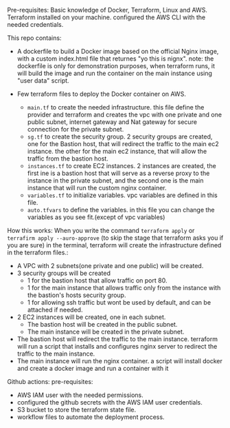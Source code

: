 Pre-requisites:
Basic knowledge of Docker, Terraform, Linux and AWS.
Terraform installed on your machine.
configured the AWS CLI with the needed credentials.

This repo contains:
- A dockerfile to build a Docker image based on the official Nginx image, with a custom index.html file that returnes "yo this is nignx".
note: the dockerfile is only for demonstration purposes, when terraform runs, it will build the image and run the container on the main instance using "user data" script.

- Few terraform files to deploy the Docker container on AWS.
    - `main.tf` to create the needed infrastructure.
        this file define the provider and terraform and creates the vpc with one private and one public subnet, internet gateway and Nat gateway for secure connection for the private subnet.
    - `sg.tf` to create the security group.
        2 security groups are created, 
        one for the Bastion host, that will redirect the traffic to the main ec2 instance.
        the other for the main ec2 instance, that will allow the traffic from the bastion host.
    - `instances.tf` to create EC2 instances.
        2 instances are created, the first ine is a bastion host that will serve as a reverse proxy to the instance in the private subnet, and the second one is the main instance that will run the custom nginx container.
    - `variables.tf` to initialize variables.
        vpc variables are defined in this file.
    - `auto.tfvars` to define the variables.
        in this file you can change the variables as you see fit.(except of vpc variables)

How this works:
When you write the command `terraform apply` or `terrafirm apply --auro-approve` (to skip the stage that terraform asks you if you are sure) in the terminal, terraform will create the infrastructure defined in the terraform files.:
- A VPC with 2 subnets(one private and one public) will be created.
- 3 security groups will be created 
    - 1 for the bastion host that allow traffic on port 80.
    - 1 for the main instance that allows traffic only from the instance with the bastion's hosts security group.
    - 1 for allowing ssh traffic but wont be used by default, and can be attached if needed.
- 2 EC2 instances will be created, one in each subnet.
    - The bastion host will be created in the public subnet.
    - The main instance will be created in the private subnet.
- The bastion host will redirect the traffic to the main instance.
    terraform will run a script that installs and configures nginx server to redirect the traffic to the main instance.
- The main instance will run the nginx container.
    a script will install docker and create a docker image and run a container with it

Github actions:
pre-requisites:
- AWS IAM user with the needed permissions.
- configured the github secrets with the AWS IAM user credentials.
- S3 bucket to store the terraform state file.
- workflow files to automate the deployment process.